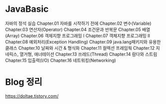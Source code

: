 # JavaBasic
자바의 정석 실습
Chapter.01 자바를 시작하기 전에
Chapter.02 변수(Variable)
Chapter.03 연산자(Operator)
Chapter.04 조건문과 반복문
Chapter.05 배열(Array)
Chapter.06 객체지향 프로그래밍 I
Chapter.07 객체지향 프로그래밍 II
Chapter.08 예외처리(Exception Handling)
Chapter.09 java.lang패키지와 유용한 클래스
Chapter.10 날짜와 시간 & 형식화
Chapter.11 컬렉션 프레임웍
Chapter.12 지네릭스, 열거형, 애너테이션
Chapter.13 쓰레드(Thread)
Chapter.14 람다와 스트림
Chapter.15 입출력(I/O)
Chapter.16 네트워킹(Networking)

# Blog 정리
https://doltae.tistory.com/
